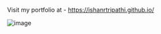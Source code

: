 Visit my portfolio at - https://ishanrtripathi.github.io/

![image](https://user-images.githubusercontent.com/22456097/122665367-67312000-d1c4-11eb-914e-9fe237f61861.png)
